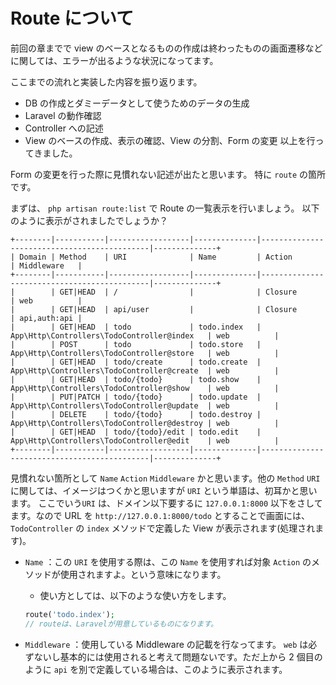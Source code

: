 # Route について

前回の章までで view のベースとなるものの作成は終わったものの画面遷移などに関しては、エラーが出るような状況になってます。

ここまでの流れと実装した内容を振り返ります。

- DB の作成とダミーデータとして使うためのデータの生成
- Laravel の動作確認
- Controller への記述
- View のベースの作成、表示の確認、View の分割、Form の変更
  以上を行ってきました。

Form の変更を行った際に見慣れない記述が出たと思います。
特に `route` の箇所です。

まずは、 `php artisan route:list` で Route の一覧表示を行いましょう。
以下のように表示がされましたでしょうか？

```shell
+--------|-----------|------------------|--------------|---------------------------------------------|--------------+
| Domain | Method    | URI              | Name         | Action                                      | Middleware   |
+--------|-----------|------------------|--------------|---------------------------------------------|--------------+
|        | GET|HEAD  | /                |              | Closure                                     | web          |
|        | GET|HEAD  | api/user         |              | Closure                                     | api,auth:api |
|        | GET|HEAD  | todo             | todo.index   | App\Http\Controllers\TodoController@index   | web          |
|        | POST      | todo             | todo.store   | App\Http\Controllers\TodoController@store   | web          |
|        | GET|HEAD  | todo/create      | todo.create  | App\Http\Controllers\TodoController@create  | web          |
|        | GET|HEAD  | todo/{todo}      | todo.show    | App\Http\Controllers\TodoController@show    | web          |
|        | PUT|PATCH | todo/{todo}      | todo.update  | App\Http\Controllers\TodoController@update  | web          |
|        | DELETE    | todo/{todo}      | todo.destroy | App\Http\Controllers\TodoController@destroy | web          |
|        | GET|HEAD  | todo/{todo}/edit | todo.edit    | App\Http\Controllers\TodoController@edit    | web          |
+--------|-----------|------------------|--------------|---------------------------------------------|--------------+
```

見慣れない箇所として `Name` `Action` `Middleware` かと思います。他の `Method` `URI` に関しては、イメージはつくかと思いますが `URI` という単語は、初耳かと思います。
ここでいう`URI` は、ドメイン以下要するに `127.0.0.1:8000` 以下をさしてます。なので URL を `http://127.0.0.1:8000/todo` とすることで画面には、`TodoController` の `index` メソッドで定義した View が表示されます(処理されます)。

- `Name` ：この `URI` を使用する際は、この `Name` を使用すれば対象 `Action` のメソッドが使用されますよ。という意味になります。

  - 使い方としては、以下のような使い方をします。

  ```php
  route('todo.index');
  // routeは、Laravelが用意しているものになります。
  ```

- `Middleware` ：使用している Middleware の記載を行なってます。 `web` は必ずないし基本的には使用されると考えて問題ないです。ただ上から 2 個目のように `api` を別で定義している場合は、このように表示されます。
